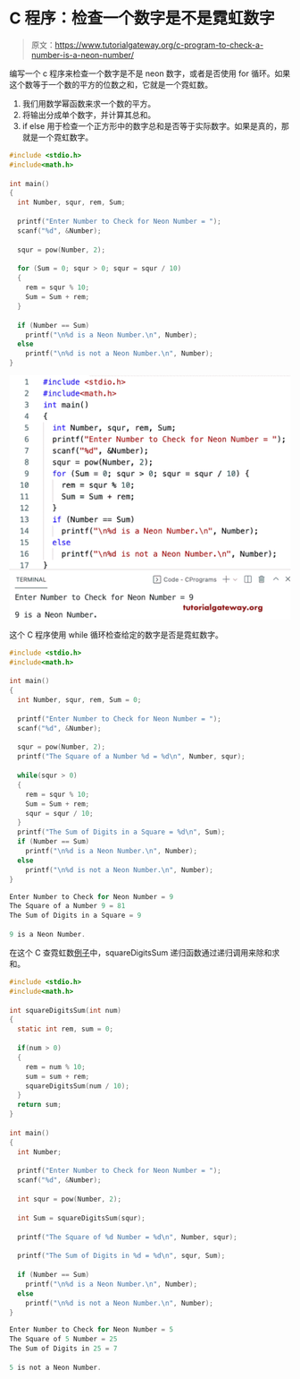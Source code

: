 # C 程序：检查一个数字是不是霓虹数字

> 原文：<https://www.tutorialgateway.org/c-program-to-check-a-number-is-a-neon-number/>

编写一个 c 程序来检查一个数字是不是 neon 数字，或者是否使用 for 循环。如果这个数等于一个数的平方的位数之和，它就是一个霓虹数。

1.  我们用数学幂函数来求一个数的平方。
2.  将输出分成单个数字，并计算其总和。
3.  if else 用于检查一个正方形中的数字总和是否等于实际数字。如果是真的，那就是一个霓虹数字。

```c
#include <stdio.h>
#include<math.h>

int main()
{
  int Number, squr, rem, Sum;

  printf("Enter Number to Check for Neon Number = ");
  scanf("%d", &Number);

  squr = pow(Number, 2);

  for (Sum = 0; squr > 0; squr = squr / 10)
  {
    rem = squr % 10;
    Sum = Sum + rem;
  }

  if (Number == Sum)
    printf("\n%d is a Neon Number.\n", Number);
  else
    printf("\n%d is not a Neon Number.\n", Number);
}

```

![C program to Check a Number is a Neon Number](img/650479a13f602fbbad51ff3224c628df.png)

这个 C 程序使用 while 循环检查给定的数字是否是霓虹数字。

```c
#include <stdio.h>
#include<math.h>

int main()
{
  int Number, squr, rem, Sum = 0;

  printf("Enter Number to Check for Neon Number = ");
  scanf("%d", &Number);

  squr = pow(Number, 2);
  printf("The Square of a Number %d = %d\n", Number, squr);

  while(squr > 0)
  {
    rem = squr % 10;
    Sum = Sum + rem;
    squr = squr / 10;
  }
  printf("The Sum of Digits in a Square = %d\n", Sum);
  if (Number == Sum)
    printf("\n%d is a Neon Number.\n", Number);
  else
    printf("\n%d is not a Neon Number.\n", Number);
}

```

```c
Enter Number to Check for Neon Number = 9
The Square of a Number 9 = 81
The Sum of Digits in a Square = 9

9 is a Neon Number.
```

在这个 C 查霓虹数[例子](https://www.tutorialgateway.org/c-programming-examples/)中，squareDigitsSum 递归函数通过递归调用来除和求和。

```c
#include <stdio.h>
#include<math.h>

int squareDigitsSum(int num)
{
  static int rem, sum = 0;

  if(num > 0)
  {
    rem = num % 10;
    sum = sum + rem;
    squareDigitsSum(num / 10);
  }
  return sum;
}

int main()
{
  int Number;

  printf("Enter Number to Check for Neon Number = ");
  scanf("%d", &Number);

  int squr = pow(Number, 2);

  int Sum = squareDigitsSum(squr);

  printf("The Square of %d Number = %d\n", Number, squr);

  printf("The Sum of Digits in %d = %d\n", squr, Sum);

  if (Number == Sum)
    printf("\n%d is a Neon Number.\n", Number);
  else
    printf("\n%d is not a Neon Number.\n", Number);
}

```

```c
Enter Number to Check for Neon Number = 5
The Square of 5 Number = 25
The Sum of Digits in 25 = 7

5 is not a Neon Number.
```